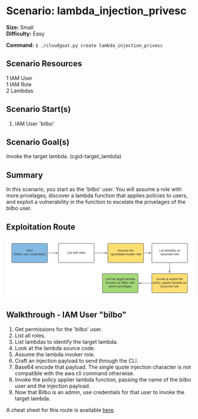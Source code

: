 
# Scenario: lambda_injection_privesc

**Size:** Small  
**Difficulty:** Easy

**Command:** `$ ./cloudgoat.py create lambda_injection_privesc`

## Scenario Resources

1 IAM User  
1 IAM Role  
2 Lambdas 

## Scenario Start(s)

1. IAM User 'bilbo' 

## Scenario Goal(s)

Invoke the target lambda. (cgid-target_lambda)

## Summary

In this scenario, you start as the 'bilbo' user. You will assume a role with more privelages, discover a 
lambda function that applies policies to users, and exploit a vulnerability in the function to escelate 
the privelages of the bilbo user. 

## Exploitation Route

![Lucidchart Diagram](exploitation_route.png "Exploitation Route")


## Walkthrough - IAM User "bilbo"

1. Get permissions for the 'bilbo' user.
2. List all roles.
3. List lambdas to identify the target lambda.
4. Look at the lambda source code.
5. Assume the lambda invoker role.
6. Craft an injection payload to send through the CLI.
7. Base64 encode that payload. The single quote injection character is not compatible with the aws cli command otherwise.
8. Invoke the policy applier lambda function, passing the name of the bilbo user and the injection payload. 
9. Now that Bilbo is an admin, use credentials for that user to invoke the target lambda. 

A cheat sheet for this route is available [here](./cheat_sheet.md).